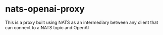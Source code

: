 # nats-openai-proxy
This is a proxy built using NATS as an intermediary between any client that can connect to a NATS topic and OpenAI
